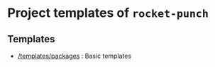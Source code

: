 # Project templates of `rocket-punch`

## Templates

- [/templates/packages](templates/packages) : Basic templates
